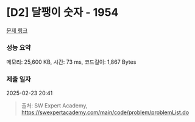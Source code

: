 # [D2] 달팽이 숫자 - 1954 

[문제 링크](https://swexpertacademy.com/main/code/problem/problemDetail.do?contestProbId=AV5PobmqAPoDFAUq) 

### 성능 요약

메모리: 25,600 KB, 시간: 73 ms, 코드길이: 1,867 Bytes

### 제출 일자

2025-02-23 20:41



> 출처: SW Expert Academy, https://swexpertacademy.com/main/code/problem/problemList.do